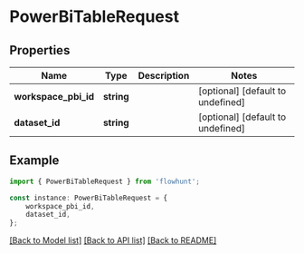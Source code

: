 # PowerBiTableRequest


## Properties

Name | Type | Description | Notes
------------ | ------------- | ------------- | -------------
**workspace_pbi_id** | **string** |  | [optional] [default to undefined]
**dataset_id** | **string** |  | [optional] [default to undefined]

## Example

```typescript
import { PowerBiTableRequest } from 'flowhunt';

const instance: PowerBiTableRequest = {
    workspace_pbi_id,
    dataset_id,
};
```

[[Back to Model list]](../README.md#documentation-for-models) [[Back to API list]](../README.md#documentation-for-api-endpoints) [[Back to README]](../README.md)

